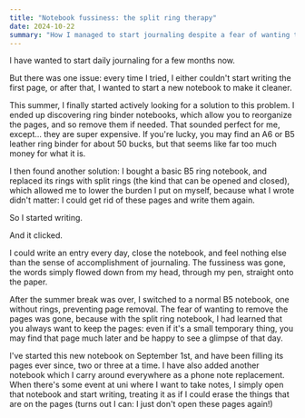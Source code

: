 ```yaml
---
title: "Notebook fussiness: the split ring therapy"
date: 2024-10-22
summary: "How I managed to start journaling despite a fear of wanting to start the notebook all over again"
---
```


I have wanted to start daily journaling for a few months now.

But there was one issue: every time I tried, I either couldn't start writing the first page, or after that, I wanted to start a new notebook to make it cleaner.

This summer, I finally started actively looking for a solution to this problem. I ended up discovering ring binder notebooks, which allow you to reorganize the pages, and so remove them if needed. That sounded perfect for me, except... they are super expensive. If you're lucky, you may find an A6 or B5 leather ring binder for about 50 bucks, but that seems like far too much money for what it is.

I then found another solution: I bought a basic B5 ring notebook, and replaced its rings with split rings (the kind that can be opened and closed), which allowed me to lower the burden I put on myself, because what I wrote didn't matter: I could get rid of these pages and write them again.

So I started writing.

And it clicked.

I could write an entry every day, close the notebook, and feel nothing else than the sense of accomplishment of journaling. The fussiness was gone, the words simply flowed down from my head, through my pen, straight onto the paper.

After the summer break was over, I switched to a normal B5 notebook, one without rings, preventing page removal. The fear of wanting to remove the pages was gone, because with the split ring notebook, I had learned that you always want to keep the pages: even if it's a small temporary thing, you may find that page much later and be happy to see a glimpse of that day.

I've started this new notebook on September 1st, and have been filling its pages ever since, two or three at a time. I have also added another notebook which I carry around everywhere as a phone note replacement. When there's some event at uni where I want to take notes, I simply open that notebook and start writing, treating it as if I could erase the things that are on the pages (turns out I can: I just don't open these pages again!)

